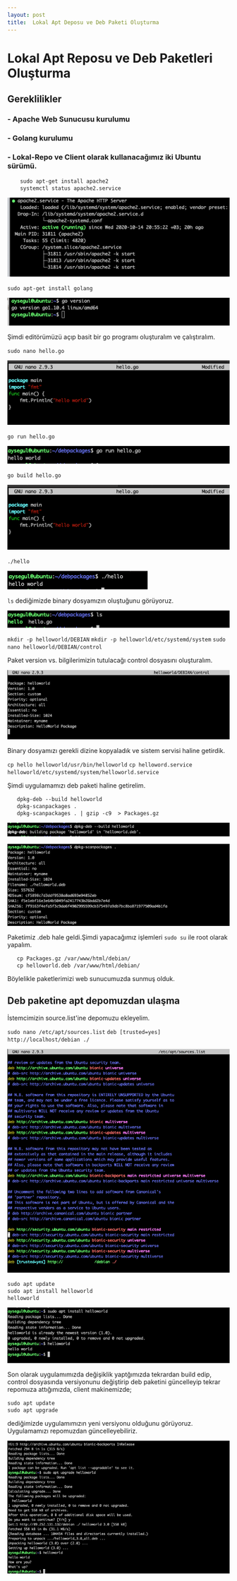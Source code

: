```yaml
---
layout: post
title:  Lokal Apt Deposu ve Deb Paketi Oluşturma
---
```

#  Lokal Apt Reposu ve Deb Paketleri Oluşturma

## Gereklilikler

###  - Apache Web Sunucusu kurulumu
###  - Golang kurulumu
###  - Lokal-Repo ve Client olarak kullanacağımız iki Ubuntu sürümü.

```
    sudo apt-get install apache2
    systemctl status apache2.service
```


![GitHub Logo](/img/apache.png)

`sudo apt-get install golang`

![GitHub Logo](/img/go.png)

Şimdi editörümüzü açıp basit bir go programı oluşturalım ve çalıştıralım.

`sudo nano hello.go`

![GitHub Logo](/img/hello-world.png)

`go run hello.go`

![GitHub Logo](/img/run.png)

`go build hello.go`

![GitHub Logo](/img/hello-world.png)

`./hello`

![GitHub Logo](/img/hello1.png)

`ls` dediğimizde binary dosyamızın oluştuğunu görüyoruz.

![GitHub Logo](/img/ls.png)

 `mkdir -p helloworld/DEBIAN`
 `mkdir -p helloworld/etc/systemd/system`
 `sudo nano helloworld/DEBIAN/control`

Paket version vs. bilgilerimizin tutulacağı control dosyasını oluşturalım.

![GitHub Logo](/img/control.png)

Binary dosyamızı gerekli dizine kopyaladık ve sistem servisi haline getirdik.

`cp hello helloworld/usr/bin/helloworld`
`cp helloword.service helloworld/etc/systemd/system/helloworld.service`

 Şimdi uygulamamızı deb paketi haline getirelim.

  ```
     dpkg-deb --build helloworld
     dpkg-scanpackages .
     dpkg-scanpackages . | gzip -c9  > Packages.gz
  ```
![GitHub Logo](/img/debpaketi.png)

![GitHub Logo](/img/hazır.png)

Paketimiz .deb hale geldi.Şimdi yapacağımız işlemleri `sudo su` ile root olarak yapalım.

 ```
    cp Packages.gz /var/www/html/debian/
    cp helloworld.deb /var/www/html/debian/
 ```
Böylelikle paketlerimizi web sunucumuzda sunmuş olduk.

 ## Deb paketine apt depomuzdan ulaşma

İstemcimizin source.list'ine depomuzu ekleyelim.

 `sudo nano /etc/apt/sources.list`
 `deb [trusted=yes] http://localhost/debian ./`

![GitHub Logo](/img/sourcelist.png)

 ```
 sudo apt update
 sudo apt install helloworld
 helloworld

 ```

![GitHub Logo](/img/bitti.png)

 Son olarak uygulamımızda değişiklik yaptğımızda tekrardan build edip, control dosyasında versiyonunu değiştirip deb paketini güncelleyip tekrar repomuza attığımızda, client makinemizde;

```
sudo apt update
sudo apt upgrade

```

dediğimizde uygulamımızın yeni versiyonu olduğunu görüyoruz. Uygulamamızı repomuzdan güncelleyebiliriz.

![GitHub Logo](/img/enson.png)



